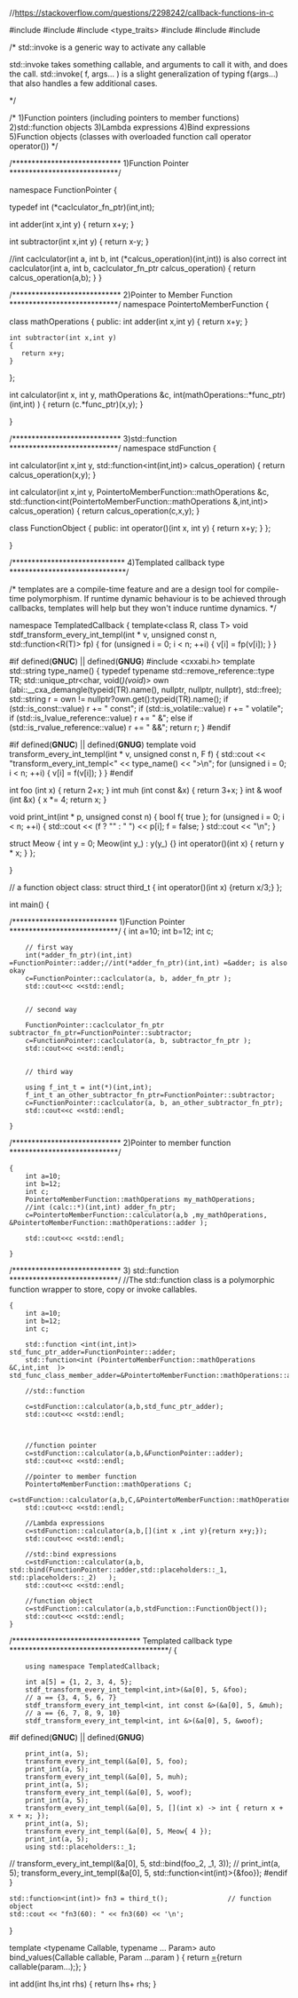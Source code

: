 //https://stackoverflow.com/questions/2298242/callback-functions-in-c

#include <functional>
#include <iostream>
#include <type_traits>
#include <typeinfo>
#include <string>
#include <memory>

/*
std::invoke is a generic way to activate any callable

std::invoke takes something callable, and arguments to call it with, and does the call. std::invoke( f, args... ) is a slight generalization of typing f(args...) that also handles a few additional cases.

*/




/*
1)Function pointers (including pointers to member functions)
2)std::function objects
3)Lambda expressions
4)Bind expressions
5)Function objects (classes with overloaded function call operator operator())
*/

/**************************** 1)Function Pointer ****************************/

namespace FunctionPointer
{

typedef int (*caclculator_fn_ptr)(int,int);

int adder(int x,int y)
{
    return x+y;
}

int subtractor(int x,int y)
{
    return x-y;
}

//int caclculator(int a, int b, int (*calcus_operation)(int,int)) is also correct
int caclculator(int a, int b, caclculator_fn_ptr calcus_operation)
{
    return calcus_operation(a,b);
}
}

/**************************** 2)Pointer to Member Function ****************************/
namespace PointertoMemberFunction
{

class mathOperations
{
public:
    int adder(int x,int y)
    {
       return x+y;
    }

    int subtractor(int x,int y)
    {
       return x+y;
    }
};

int calculator(int x, int y, mathOperations &c, int(mathOperations::*func_ptr)(int,int)  )
{
    return (c.*func_ptr)(x,y);
}

}

/**************************** 3)std::function ****************************/
namespace stdFunction
{

int calculator(int x,int y, std::function<int(int,int)> calcus_operation)
{
    return calcus_operation(x,y);
}

int calculator(int x,int y, PointertoMemberFunction::mathOperations &c, std::function<int(PointertoMemberFunction::mathOperations &,int,int)> calcus_operation)
{
    return calcus_operation(c,x,y);
}

class FunctionObject
{
    public:
    int operator()(int x, int y)
    {
        return x+y;
    }
};

}


/***************************** 4)Templated callback type ******************************/

/*
templates are a compile-time feature and are a design tool for compile-time polymorphism.
If runtime dynamic behaviour is to be achieved through callbacks, templates will help but they won't induce runtime dynamics.
*/

namespace TemplatedCallback
{
template<class R, class T>
void stdf_transform_every_int_templ(int * v,
  unsigned const n, std::function<R(T)> fp)
{
  for (unsigned i = 0; i < n; ++i)
  {
    v[i] = fp(v[i]);
  }
}

#if defined(__GNUC__) || defined(__GNUG__)
#include <cxxabi.h>
template <class T>
std::string type_name()
{
  typedef typename std::remove_reference<T>::type TR;
  std::unique_ptr<char, void(*)(void*)> own
    (abi::__cxa_demangle(typeid(TR).name(), nullptr,
    nullptr, nullptr), std::free);
  std::string r = own != nullptr?own.get():typeid(TR).name();
  if (std::is_const<TR>::value)
    r += " const";
  if (std::is_volatile<TR>::value)
    r += " volatile";
  if (std::is_lvalue_reference<T>::value)
    r += " &";
  else if (std::is_rvalue_reference<T>::value)
    r += " &&";
  return r;
}
#endif


#if defined(__GNUC__) || defined(__GNUG__)
template<class F>
void transform_every_int_templ(int * v,
  unsigned const n, F f)
{
  std::cout << "transform_every_int_templ<"
    << type_name<F>() << ">\n";
  for (unsigned i = 0; i < n; ++i)
  {
    v[i] = f(v[i]);
  }
}
#endif

int foo (int x) { return 2+x; }
int muh (int const &x) { return 3+x; }
int & woof (int &x) { x *= 4; return x; }

void print_int(int * p, unsigned const n)
{
  bool f{ true };
  for (unsigned i = 0; i < n; ++i)
  {
    std::cout << (f ? "" : " ") << p[i];
    f = false;
  }
  std::cout << "\n";
}


struct Meow
{
  int y = 0;
  Meow(int y_) : y(y_) {}
  int operator()(int x) { return y * x; }
};

}

// a function object class:
struct third_t {
  int operator()(int x) {return x/3;}
};

int main()
{

/*************************** 1)Function Pointer ****************************/
    {
        int a=10;
        int b=12;
        int c;

        // first way
        int(*adder_fn_ptr)(int,int) =FunctionPointer::adder;//int(*adder_fn_ptr)(int,int) =&adder; is also okay
        c=FunctionPointer::caclculator(a, b, adder_fn_ptr );
        std::cout<<c <<std::endl;


        // second way

        FunctionPointer::caclculator_fn_ptr subtractor_fn_ptr=FunctionPointer::subtractor;
        c=FunctionPointer::caclculator(a, b, subtractor_fn_ptr );
        std::cout<<c <<std::endl;


        // third way

        using f_int_t = int(*)(int,int);
        f_int_t an_other_subtractor_fn_ptr=FunctionPointer::subtractor;
        c=FunctionPointer::caclculator(a, b, an_other_subtractor_fn_ptr);
        std::cout<<c <<std::endl;

    }

/**************************** 2)Pointer to member function ****************************/

    {
        int a=10;
        int b=12;
        int c;
        PointertoMemberFunction::mathOperations my_mathOperations;
        //int (calc::*)(int,int) adder_fn_ptr;
        c=PointertoMemberFunction::calculator(a,b ,my_mathOperations, &PointertoMemberFunction::mathOperations::adder );

        std::cout<<c <<std::endl;

    }


/**************************** 3) std::function ****************************/
//The std::function class is a polymorphic function wrapper to store, copy or invoke callables.


    {
        int a=10;
        int b=12;
        int c;

        std::function <int(int,int)> std_func_ptr_adder=FunctionPointer::adder;
        std::function<int (PointertoMemberFunction::mathOperations &C,int,int  )> std_func_class_member_adder=&PointertoMemberFunction::mathOperations::adder;

        //std::function

        c=stdFunction::calculator(a,b,std_func_ptr_adder);
        std::cout<<c <<std::endl;



        //function pointer
        c=stdFunction::calculator(a,b,&FunctionPointer::adder);
        std::cout<<c <<std::endl;

        //pointer to member function
        PointertoMemberFunction::mathOperations C;
        c=stdFunction::calculator(a,b,C,&PointertoMemberFunction::mathOperations::adder);
        std::cout<<c <<std::endl;

        //Lambda expressions
        c=stdFunction::calculator(a,b,[](int x ,int y){return x+y;});
        std::cout<<c <<std::endl;

        //std::bind expressions
        c=stdFunction::calculator(a,b, std::bind(FunctionPointer::adder,std::placeholders::_1, std::placeholders::_2)   );
        std::cout<<c <<std::endl;

        //function object
        c=stdFunction::calculator(a,b,stdFunction::FunctionObject());
        std::cout<<c <<std::endl;
    }


/********************************* Templated callback type *****************************************/
    {

        using namespace TemplatedCallback;

        int a[5] = {1, 2, 3, 4, 5};
        stdf_transform_every_int_templ<int,int>(&a[0], 5, &foo);
        // a == {3, 4, 5, 6, 7}
        stdf_transform_every_int_templ<int, int const &>(&a[0], 5, &muh);
        // a == {6, 7, 8, 9, 10}
        stdf_transform_every_int_templ<int, int &>(&a[0], 5, &woof);


#if defined(__GNUC__) || defined(__GNUG__)

        print_int(a, 5);
        transform_every_int_templ(&a[0], 5, foo);
        print_int(a, 5);
        transform_every_int_templ(&a[0], 5, muh);
        print_int(a, 5);
        transform_every_int_templ(&a[0], 5, woof);
        print_int(a, 5);
        transform_every_int_templ(&a[0], 5, [](int x) -> int { return x + x + x; });
        print_int(a, 5);
        transform_every_int_templ(&a[0], 5, Meow{ 4 });
        print_int(a, 5);
        using std::placeholders::_1;
//        transform_every_int_templ(&a[0], 5, std::bind(foo_2, _1, 3));
//        print_int(a, 5);
        transform_every_int_templ(&a[0], 5, std::function<int(int)>{&foo});
#endif
    }

    std::function<int(int)> fn3 = third_t();               // function object
    std::cout << "fn3(60): " << fn3(60) << '\n';



}


template
<typename Callable, typename ... Param>
auto bind_values(Callable callable, Param ...param )
{
    return [=](){return callable(param...);};
}

int add(int lhs,int rhs)
{
    return lhs+ rhs;
}
